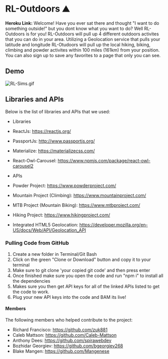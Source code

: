 # RL-Outdoors :mountain:
**Heroku Link:** 
Welcome! Have you ever sat there and thought "I want to do something outside!" but you dont know what you want to do? Well RL-Outdoors is for you! RL-Outdoors will pull up 4 different outdoors activites that you can do in your area. Utilizing a Geolocation service that pulls your latitude and longitude RL-Otudoors will pull up the local hiking, biking, climbing and powder activites within 100 miles (161km) from your position. You can also sign up to save any favorites to a page that only you can see. 

## Demo
![RL-Sims.gif](demo/RL-Sims.gif)

## Libraries and APIs
Below is the list of libraries and APIs that we used:
* Libraries
 * ReactJs: https://reactjs.org/ 
 * PassportJs: http://www.passportjs.org/ 
 * Materialize: https://materializecss.com/ 
 * React-Owl-Carousel: https://www.npmjs.com/package/react-owl-carousel2 

* APIs
 * Powder Project: https://www.powderproject.com/ 
 * Mountain Project (Climbing): https://www.mountainproject.com/
 * MTB Project (Mountain Biking): https://www.mtbproject.com/ 
 * Hiking Project: https://www.hikingproject.com/ 
 * Integrated HTML5 Geolocation: https://developer.mozilla.org/en-US/docs/Web/API/Geolocation_API 

 ### Pulling Code from GitHub 
1. Create a new folder in Terminal/Git Bash
2. Click on the green "Clone or Download" button and copy it to your terminal
3. Make sure to git clone 'your copied git code' and then press enter
4. Once finished make sure you open the code and run "npm i" to install all the dependencies 
5. Makes sure you then get API keys for all of the linked APIs listed to get the code to work.
6. Plug your new API keys into the code and BAM its live!

#### Members 
The following members who helped contribute to the project:
* Richard Francisco: https://github.com/zuk881 
* Caleb Mattson: https://github.com/Caleb-Mattson 
* Anthony Dees: https://github.com/spirawebdev
* Bozhidar Georgiev: https://github.com/bgeorgiev268
* Blake Mangen: https://github.com/Mangenese
